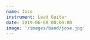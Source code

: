 ```yaml
---
name: Jose
instrument: Lead Guitar
date: 2019-06-08 00:00:00
image: '/images/band/jose.jpg'
---
```

